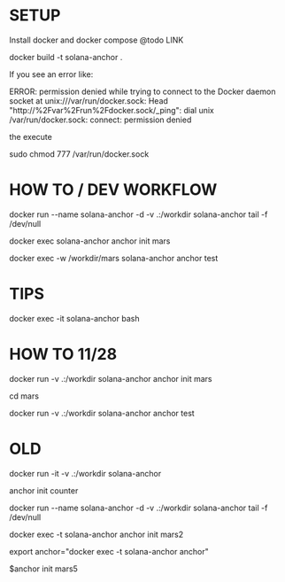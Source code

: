 # SETUP

Install docker and docker compose @todo LINK 

docker build -t solana-anchor .

If you see an error like:

ERROR: permission denied while trying to connect to the Docker daemon socket at unix:///var/run/docker.sock: Head "http://%2Fvar%2Frun%2Fdocker.sock/_ping": dial unix /var/run/docker.sock: connect: permission denied

the execute

sudo chmod 777 /var/run/docker.sock

# HOW TO / DEV WORKFLOW

docker run --name solana-anchor -d -v .:/workdir solana-anchor tail -f /dev/null

docker exec solana-anchor anchor init mars

docker exec -w /workdir/mars solana-anchor anchor test 

# TIPS

docker exec -it solana-anchor bash

# HOW TO 11/28

docker run -v .:/workdir solana-anchor anchor init mars

cd mars

docker run -v .:/workdir solana-anchor anchor test

# OLD

docker run -it -v .:/workdir solana-anchor

anchor init counter

docker run --name solana-anchor -d -v .:/workdir solana-anchor tail -f /dev/null

docker exec -t solana-anchor anchor init mars2

export anchor="docker exec -t solana-anchor anchor"

$anchor init mars5
